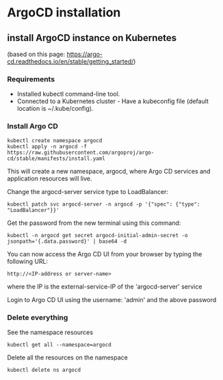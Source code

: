 # ArgoCD installation

## install ArgoCD instance on Kubernetes
(based on this page: https://argo-cd.readthedocs.io/en/stable/getting_started/)

### Requirements
- Installed kubectl command-line tool.
- Connected to a Kubernetes cluster - Have a kubeconfig file (default location is ~/.kube/config).
 
### Install Argo CD
```
kubectl create namespace argocd
kubectl apply -n argocd -f https://raw.githubusercontent.com/argoproj/argo-cd/stable/manifests/install.yaml
```
This will create a new namespace, argocd, where Argo CD services and application resources will live.

Change the argocd-server service type to LoadBalancer:
```
kubectl patch svc argocd-server -n argocd -p '{"spec": {"type": "LoadBalancer"}}'
```

Get the password from the new terminal using this command:
```
kubectl -n argocd get secret argocd-initial-admin-secret -o jsonpath='{.data.password}' | base64 -d
```

You can now access the Argo CD UI from your browser by typing the following URL:
```
http://<IP-address or server-name>
```
where the IP is the external-service-IP of the 'argocd-server' service

Login to Argo CD UI using the username: 'admin' and the above password

### Delete everything
See the namespace resources 
```
kubectl get all --namespace=argocd
```

Delete all the resources on the namespace 
```
kubectl delete ns argocd
```

